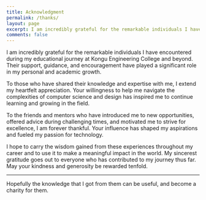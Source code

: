 ```yaml
---
title: Acknowledgment
permalink: /thanks/
layout: page
excerpt: I am incredibly grateful for the remarkable individuals I have encountered during my educational journey at Kongu Engineering College and beyond. Their support, guidance, and encouragement have played a significant role in my personal and academic growth.
comments: false
---
```


I am incredibly grateful for the remarkable individuals I have encountered during my educational journey at Kongu Engineering College and beyond. Their support, guidance, and encouragement have played a significant role in my personal and academic growth.

To those who have shared their knowledge and expertise with me, I extend my heartfelt appreciation. Your willingness to help me navigate the complexities of computer science and design has inspired me to continue learning and growing in the field.

To the friends and mentors who have introduced me to new opportunities, offered advice during challenging times, and motivated me to strive for excellence, I am forever thankful. Your influence has shaped my aspirations and fueled my passion for technology.

I hope to carry the wisdom gained from these experiences throughout my career and to use it to make a meaningful impact in the world. My sincerest gratitude goes out to everyone who has contributed to my journey thus far. May your kindness and generosity be rewarded tenfold.

<hr>

Hopefully the knowledge that I got from them can be useful, and become a charity for them.
